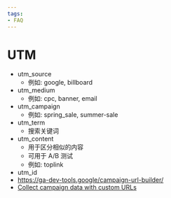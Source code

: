 ```yaml
---
tags:
- FAQ
---
```


# UTM
- utm_source
  - 例如: google, billboard
- utm_medium
  - 例如: cpc, banner, email
- utm_campaign
  - 例如: spring_sale, summer-sale
- utm_term
  - 搜索关键词
- utm_content
  - 用于区分相似的内容
  - 可用于 A/B 测试
  - 例如: toplink
- utm_id
- https://ga-dev-tools.google/campaign-url-builder/
- [Collect campaign data with custom URLs](https://support.google.com/analytics/answer/1033863)
